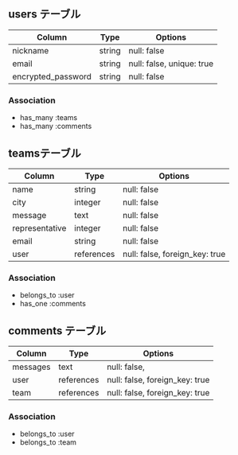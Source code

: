 ## users テーブル

| Column             | Type   | Options                   |
| ------------------ | ------ | ------------------------- |
| nickname           | string | null: false               |
| email              | string | null: false, unique: true |
| encrypted_password | string | null: false               |


### Association

- has_many :teams
- has_many :comments

##  teamsテーブル

| Column         | Type       | Options                        |
| -------------- | ---------- | ------------------------------ |
| name           | string     | null: false                    |
| city           | integer    | null: false                    |
| message        | text       | null: false                    |
| representative | integer    | null: false                    |
| email          | string     | null: false                    |
| user           | references | null: false, foreign_key: true |

### Association

- belongs_to :user
- has_one :comments

## comments テーブル

| Column   | Type       | Options                        |
| -------- | ---------- | ------------------------------ |
| messages | text       | null: false,                   |
| user     | references | null: false, foreign_key: true |
| team     | references | null: false, foreign_key: true |

### Association

- belongs_to :user
- belongs_to :team